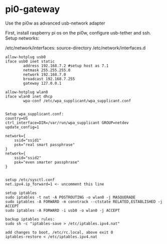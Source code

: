 # pi0-gateway
Use the pi0w as advanced usb-network adapter

First, install raspberry pi os on the pi0w, configure usb-tether and ssh. 
Setup networks: 

/etc/network/interfaces:
source-directory /etc/network/interfaces.d
```
allow-hotplug usb0
iface usb0 inet static
        address 192.168.7.2 #setup host as 7.1
        netmask 255.255.255.0
        network 192.168.7.0
        broadcast 192.168.7.255
        gateway 127.0.0.1

allow-hotplug wlan0
iface wlan0 inet dhcp
        wpa-conf /etc/wpa_supplicant/wpa_supplicant.conf


Setup wpa_supplicant.conf:
country=US
ctrl_interface=DIR=/var/run/wpa_supplicant GROUP=netdev
update_config=1

network={
    ssid="ssid1"
    psk="real smart passphrase"
}
network={
    ssid="ssid2"
    psk="even smarter passphrase"
}


setup /etc/sysctl.conf
net.ipv4.ip_forward=1 <- uncomment this line

setup iptables
sudo iptables -t nat -A POSTROUTING -o wlan0 -j MASQUERADE
sudo iptables -A FORWARD -m conntrack --ctstate RELATED,ESTABLISHED -j ACCEPT
sudo iptables -A FORWARD -i usb0 -o wlan0 -j ACCEPT

backup iptables rules:
sudo sh -c "iptables-save > /etc/iptables.ipv4.nat"

add changes to boot, /etc/rc.local, above exit 0
iptables-restore < /etc/iptables.ipv4.nat
